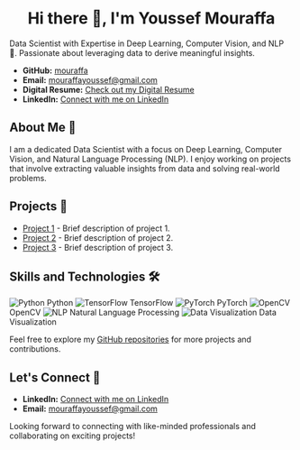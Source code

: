 <div align="center">
  <h1>Hi there 👋, I'm Youssef Mouraffa</h1>
</div>

Data Scientist with Expertise in Deep Learning, Computer Vision, and NLP 🚀. Passionate about leveraging data to derive meaningful insights.

- **GitHub:** [mouraffa](https://github.com/mouraffa)
- **Email:** mouraffayoussef@gmail.com
- **Digital Resume:** [Check out my Digital Resume](https://digital-resume-with-app-dny3seferew7bf6fmsens7.streamlit.app/)
- **LinkedIn:** [Connect with me on LinkedIn](https://www.linkedin.com/in/youssef-mouraffa-316663201/)

## About Me 🌟

I am a dedicated Data Scientist with a focus on Deep Learning, Computer Vision, and Natural Language Processing (NLP). I enjoy working on projects that involve extracting valuable insights from data and solving real-world problems.

## Projects 🚀

- [Project 1](#) - Brief description of project 1.
- [Project 2](#) - Brief description of project 2.
- [Project 3](#) - Brief description of project 3.

## Skills and Technologies 🛠️

![Python](https://github.com/mouraffa/mouraffa/blob/main/images/python.png) Python ![TensorFlow](https://github.com/mouraffa/mouraffa/blob/main/images/tensorflow.png) TensorFlow ![PyTorch](https://github.com/mouraffa/mouraffa/blob/main/images/pytorch.png) PyTorch ![OpenCV](https://github.com/mouraffa/mouraffa/blob/main/images/opencv.png) OpenCV ![NLP](https://github.com/mouraffa/mouraffa/blob/main/images/nlp.png) Natural Language Processing ![Data Visualization](https://github.com/mouraffa/mouraffa/blob/main/images/data-viz.png) Data Visualization

Feel free to explore my [GitHub repositories](https://github.com/mouraffa) for more projects and contributions.

## Let's Connect 🤝

- **LinkedIn:** [Connect with me on LinkedIn](https://www.linkedin.com/in/youssef-mouraffa-316663201/)
- **Email:** [mouraffayoussef@gmail.com](mailto:mouraffayoussef@gmail.com)

Looking forward to connecting with like-minded professionals and collaborating on exciting projects!
